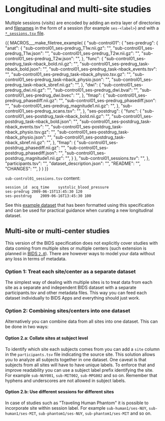 # Longitudinal and multi-site studies

Multiple sessions (visits) are encoded by adding an extra layer of directories
and [filenames](common-principles.md#filenames)
in the form of a session (for example `ses-<label>`) and
with a [`*_sessions.tsv` file](modality-agnostic-files.md#sessions-file).

<!-- This block generates a file tree.
A guide for using macros can be found at
 https://github.com/bids-standard/bids-specification/blob/master/macros_doc.md
-->
{{ MACROS___make_filetree_example(
    {
    "sub-control01": {
        "ses-predrug": {
            "anat": {
                "sub-control01_ses-predrug_T1w.nii.gz": "",
                "sub-control01_ses-predrug_T1w.json": "",
                "sub-control01_ses-predrug_T2w.nii.gz": "",
                "sub-control01_ses-predrug_T2w.json": "",
                },
            "func": {
                "sub-control01_ses-predrug_task-nback_bold.nii.gz": "",
                "sub-control01_ses-predrug_task-nback_bold.json": "",
                "sub-control01_ses-predrug_task-nback_events.tsv": "",
                "sub-control01_ses-predrug_task-nback_physio.tsv.gz": "",
                "sub-control01_ses-predrug_task-nback_physio.json": "",
                "sub-control01_ses-predrug_task-nback_sbref.nii.gz": "",
                },
            "dwi": {
                "sub-control01_ses-predrug_dwi.nii.gz": "",
                "sub-control01_ses-predrug_dwi.bval": "",
                "sub-control01_ses-predrug_dwi.bvec": "",
                },
            "fmap": {
                "sub-control01_ses-predrug_phasediff.nii.gz": "",
                "sub-control01_ses-predrug_phasediff.json": "",
                "sub-control01_ses-predrug_magnitude1.nii.gz": "",
                },
            "sub-control01_ses-predrug_scans.tsv": "",
            },
        "ses-postdrug": {
            "func": {
                "sub-control01_ses-postdrug_task-nback_bold.nii.gz": "",
                "sub-control01_ses-postdrug_task-nback_bold.json": "",
                "sub-control01_ses-postdrug_task-nback_events.tsv": "",
                "sub-control01_ses-postdrug_task-nback_physio.tsv.gz": "",
                "sub-control01_ses-postdrug_task-nback_physio.json": "",
                "sub-control01_ses-postdrug_task-nback_sbref.nii.gz": "",
                },
            "fmap": {
                "sub-control01_ses-postdrug_phasediff.nii.gz": "",
                "sub-control01_ses-postdrug_phasediff.json": "",
                "sub-control01_ses-postdrug_magnitude1.nii.gz": "",
                }
            },
        "sub-control01_sessions.tsv": "",
        },
    "participants.tsv": "",
    "dataset_description.json": "",
    "README": "",
    "CHANGES": "",
    }
) }}

`sub-control01_sessions.tsv` content:

```tsv
session_id	acq_time	systolic_blood_pressure
ses-predrug	2009-06-15T13:45:30	120
ses-postdrug	2009-06-16T13:45:30	100
```

See this [example dataset](https://github.com/bids-standard/bids-examples/tree/master/7t_trt)
that has been formatted
using this specification and can be used
for practical guidance when curating a new longitudinal dataset.

## Multi-site or multi-center studies

This version of the BIDS specification does not explicitly cover studies with
data coming from multiple sites or multiple centers (such extension is planned
in [BIDS `2.0`](https://github.com/bids-standard/bids-2-devel/issues/11)).
There are however ways to model your data without any loss in terms of metadata.

### Option 1: Treat each site/center as a separate dataset

The simplest way of dealing with multiple sites is to treat data from each site
as a separate and independent BIDS dataset with a separate participants.tsv and
other metadata files. This way you can feed each dataset individually to BIDS
Apps and everything should just work.

### Option 2: Combining sites/centers into one dataset

Alternatively you can combine data from all sites into one dataset.
This can be done in two ways:


#### Option 2.a: Collate sites at subject level

To identify which site each subjects comes from you can add a `site` column in the
`participants.tsv` file indicating the source site. This solution allows you to
analyze all subjects together in one dataset. One caveat is that subjects
from all sites will have to have unique labels. To enforce that and improve
readability you can use a subject label prefix identifying the site. For example
`sub-NUY001`, `sub-MIT002`, `sub-MPG002` and so on. Remember that hyphens and
underscores are not allowed in subject labels.

#### Option 2.b: Use different sessions for different sites

In case of studies such as "Traveling Human Phantom" it is possible to incorporate site within session label.
For example `sub-human1/ses-NUY`, `sub-human1/ses-MIT`, `sub-phantom1/ses-NUY`, `sub-phantom1/ses-MIT` and so on.

